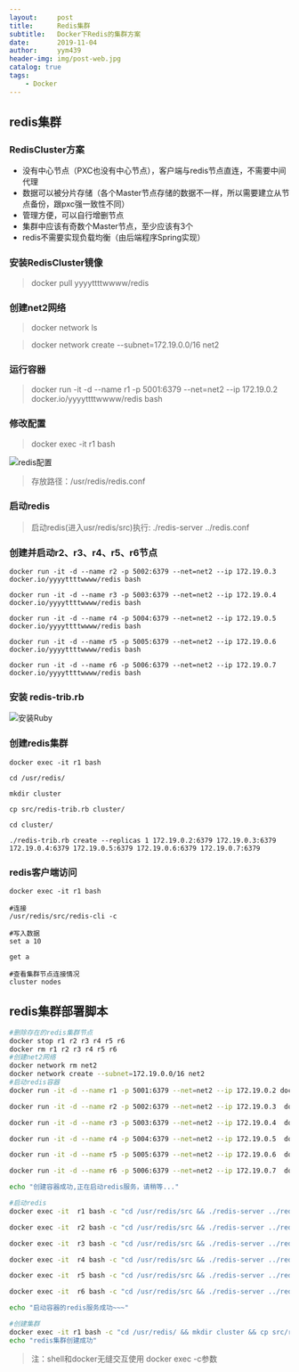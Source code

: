 ```yaml
---
layout:     post
title:      Redis集群
subtitle:   Docker下Redis的集群方案
date:       2019-11-04
author:     yym439
header-img: img/post-web.jpg
catalog: true
tags:
    - Docker
---
```


## redis集群

### RedisCluster方案
- 没有中心节点（PXC也没有中心节点），客户端与redis节点直连，不需要中间代理
- 数据可以被分片存储（各个Master节点存储的数据不一样，所以需要建立从节点备份，跟pxc强一致性不同）
- 管理方便，可以自行增删节点
- 集群中应该有奇数个Master节点，至少应该有3个
- redis不需要实现负载均衡（由后端程序Spring实现）


### 安装RedisCluster镜像

> docker pull yyyyttttwwww/redis

### 创建net2网络
> docker network ls

> docker network create --subnet=172.19.0.0/16 net2

### 运行容器
> docker run -it -d --name r1 -p 5001:6379 --net=net2 --ip 172.19.0.2  docker.io/yyyyttttwwww/redis bash


### 修改配置

>  docker exec -it r1 bash

![redis配置](https://yym439.github.io/img/redis-1.jpg "redis配置")

> 存放路径：/usr/redis/redis.conf


### 启动redis

> 启动redis(进入usr/redis/src)执行:
./redis-server ../redis.conf



### 创建并启动r2、r3、r4、r5、r6节点

```
docker run -it -d --name r2 -p 5002:6379 --net=net2 --ip 172.19.0.3  docker.io/yyyyttttwwww/redis bash

docker run -it -d --name r3 -p 5003:6379 --net=net2 --ip 172.19.0.4  docker.io/yyyyttttwwww/redis bash

docker run -it -d --name r4 -p 5004:6379 --net=net2 --ip 172.19.0.5  docker.io/yyyyttttwwww/redis bash

docker run -it -d --name r5 -p 5005:6379 --net=net2 --ip 172.19.0.6  docker.io/yyyyttttwwww/redis bash

docker run -it -d --name r6 -p 5006:6379 --net=net2 --ip 172.19.0.7  docker.io/yyyyttttwwww/redis bash

```

### 安装 redis-trib.rb

![ 安装Ruby](https://yym439.github.io/img/redis-2.jpg "安装Ruby")


### 创建redis集群

```
docker exec -it r1 bash

cd /usr/redis/

mkdir cluster

cp src/redis-trib.rb cluster/

cd cluster/

./redis-trib.rb create --replicas 1 172.19.0.2:6379 172.19.0.3:6379 172.19.0.4:6379 172.19.0.5:6379 172.19.0.6:6379 172.19.0.7:6379

```

### redis客户端访问

```
docker exec -it r1 bash

#连接
/usr/redis/src/redis-cli -c

#写入数据
set a 10

get a

#查看集群节点连接情况
cluster nodes

```


## redis集群部署脚本

``` redisCluster.sh
#删除存在的redis集群节点
docker stop r1 r2 r3 r4 r5 r6
docker rm r1 r2 r3 r4 r5 r6
#创建net2网络
docker network rm net2
docker network create --subnet=172.19.0.0/16 net2
#启动redis容器
docker run -it -d --name r1 -p 5001:6379 --net=net2 --ip 172.19.0.2 docker.io/yyyyttttwwww/redis bash

docker run -it -d --name r2 -p 5002:6379 --net=net2 --ip 172.19.0.3  docker.io/yyyyttttwwww/redis bash

docker run -it -d --name r3 -p 5003:6379 --net=net2 --ip 172.19.0.4  docker.io/yyyyttttwwww/redis bash

docker run -it -d --name r4 -p 5004:6379 --net=net2 --ip 172.19.0.5  docker.io/yyyyttttwwww/redis bash

docker run -it -d --name r5 -p 5005:6379 --net=net2 --ip 172.19.0.6  docker.io/yyyyttttwwww/redis bash

docker run -it -d --name r6 -p 5006:6379 --net=net2 --ip 172.19.0.7  docker.io/yyyyttttwwww/redis bash

echo "创建容器成功,正在启动redis服务，请稍等..."

#启动redis
docker exec -it  r1 bash -c "cd /usr/redis/src && ./redis-server ../redis.conf && sleep 1 && exit"

docker exec -it  r2 bash -c "cd /usr/redis/src && ./redis-server ../redis.conf && sleep 1 && exit"

docker exec -it  r3 bash -c "cd /usr/redis/src && ./redis-server ../redis.conf && sleep 1 && exit"

docker exec -it  r4 bash -c "cd /usr/redis/src && ./redis-server ../redis.conf && sleep 1 && exit"

docker exec -it  r5 bash -c "cd /usr/redis/src && ./redis-server ../redis.conf && sleep 1 && exit"

docker exec -it  r6 bash -c "cd /usr/redis/src && ./redis-server ../redis.conf && sleep 1 && exit"

echo "启动容器的redis服务成功~~~"

#创建集群
docker exec -it r1 bash -c "cd /usr/redis/ && mkdir cluster && cp src/redis-trib.rb cluster/ && cd cluster/ && ./redis-trib.rb create --replicas 1 172.19.0.2:6379 172.19.0.3:6379 172.19.0.4:6379 172.19.0.5:6379 172.19.0.6:6379 172.19.0.7:6379"
echo "redis集群创建成功"

```

> 注：shell和docker无缝交互使用 docker exec -c参数
